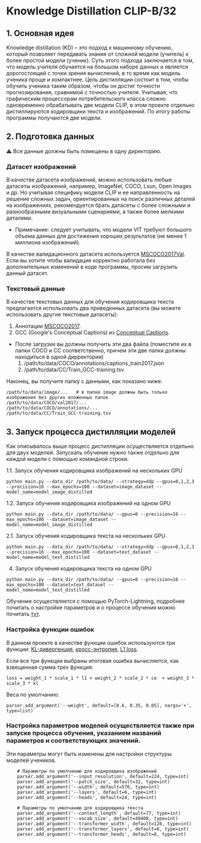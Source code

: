 # Knowledge Distillation CLIP-B/32

## 1. Основная идея
Knowledge distillation (KD) – это подход к машинному обучению, который позволяет передавать знания от сложной модели (учитель) к более простой модели (ученик). Суть этого подхода заключается в том, что модель учителя обучается на большом наборе данных и является дорогостоящей с точки зрения вычислений, в то время как модель ученика проще и компактнее. Цель дистилляции состоит в том, чтобы обучить ученика таким образом, чтобы он достиг точности прогнозирования, сравнимой с точностью учителя.
Учитывая, что графическим процессорам потребительского класса сложно одновременно обрабатывать две модели CLIP, в этом проекте отдельно дистиллируются кодировщики текста и изображений. По итогу работы программы получаются две модели.
## 2. Подготовка данных
⚠️ Все данные должны быть помещены в одну директорию. 

### Датасет изображений
В качестве датасета изображений, можно использовать любые датасеты изображений, например, ImageNet, COCO, Lsun, Open Images и др. Но учитывая специфику модели CLIP и ее направленность на решение сложных задач, ориентированных на поиск различных деталей на изображениях, рекомендуется брать датасеты с более сложными и разнообразными визуальными сценариями, а также более мелкими деталями. 
- Примечание: следует учитывать, что модели VIT требуют большого объема данных для достижения хороших результатов (не менее 1 миллиона изображений).

В качестве валидационного датасета используется [MSCOCO2017Val](http://images.cocodataset.org/zips/val2014.zip). Если вы хотите чтобы валидация корректно работала без дополнительных изменений в коде программы, просим загрузить данный датасет.

### Текстовый данные
В качестве текстовых данных для обучения кодировщика текста предлагается использовать два приведенных датасета (вы можете использовать другие текстовые датасеты):
1. Аннотации [MSCOCO2017](http://images.cocodataset.org/annotations/annotations_trainval2017.zip).
2. GCC (Google's Conceptual Captions) из [Conceptual Captions](https://ai.google.com/research/ConceptualCaptions/).

- После загрузки вы должны получить эти два файла (поместите их в папки COCO и CC соответственно, причем эти две папки должны находиться в одной дирректории)
  1. /path/to/data/COCO/annotations/captions_train2017.json
  2. /path/to/data/CC/Train_GCC-training.tsv


Наконец, вы получите папку с данными, как показано ниже:
```
/path/to/data/image/...   # в папке image должны быть только изображения без других вложенных папок
/path/to/data/COCO/val2017/...
/path/to/data/COCO/annotations/...
/path/to/data/CC/Train_GCC-training.tsv
```

## 3. Запуск процесса дистилляции моделей
Как описывалось выше процесс дистилляции осуществляется отдельно для двух моделей. Запускать обучение нужно также отдельно для каждой модели с помощью командной строки.

1.1. Запуск обучения кодировщика изображений на нескольких GPU
```
python main.py --data_dir /path/to/data/ --strategy=ddp --gpus=0,1,2,3 --precision=16 --max_epochs=100 --dataset=image_dataset --model_name=model_image_distilled
```
1.2. Запуск обучения кодировщика изображений на одном GPU
```
python main.py --data_dir /path/to/data/ --gpus=0 --precision=16 --max_epochs=100 --dataset=image_dataset --model_name=model_image_distilled
```
2.1. Запуск обучения кодировщика текста на нескольких GPU
```
python main.py --data_dir /path/to/data/ --strategy=ddp --gpus=0,1,2,3 --precision=16 --max_epochs=100 --dataset=text_dataset --model_name=model_text_distilled
```
4. Запуск обучения кодировщика текста на одном GPU
```
python main.py --data_dir /path/to/data/ --gpus=0 --precision=16 --max_epochs=100 --dataset=text_dataset --model_name=model_text_distilled
```
Обучение осуществляется с помощью PyTorch-Lightning, подробнее почитать о настройке параметров и о процессе обучения можно почитать [тут](https://pytorch-lightning.readthedocs.io/en/stable/common/trainer.html#trainer-class-api).

### Настройка функции ошибок
В данном проекте в качестве функции ошибок используются три функции: [KL-дивергенция](https://pytorch.org/docs/stable/generated/torch.nn.KLDivLoss.html), [кросс-энтропия](https://pytorch.org/docs/stable/generated/torch.nn.functional.cross_entropy.html), [L1 loss](https://pytorch.org/docs/stable/generated/torch.nn.L1Loss.html).

Если все три функции выбраны итоговая ошибка вычисляется, как взвещенная сумма трех функция:
```
loss = weight_1 * scale_1 * l1 + weight_2 * scale_2 * ce  + weight_3 * scale_3 * kl
```
Веса по умолчанию: 
```
parser.add_argument('--weight', default=[0.6, 0.35, 0.05], nargs='+', type=list)
```

### Настройка параметров моделей осуществляется также при запуске процесса обучения, указанием названий параметров и соответствующих значений.  
Эти параметры могут быть изменены для настройки структуры моделей учеников.
```
    # Параметры по умолчанию для кодировщика изображений
    parser.add_argument('--input_resolution', default=224, type=int)
    parser.add_argument('--patch_size', default=32, type=int)
    parser.add_argument('--width', default=576, type=int)
    parser.add_argument('--layers', default=6, type=int)
    parser.add_argument('--heads', default=24, type=int)

    # Параметры по умолчанию для кодировщика текста
    parser.add_argument('--context_length', default=77, type=int)
    parser.add_argument('--vocab_size', default=49408, type=int)
    parser.add_argument('--transformer_width', default=128, type=int)
    parser.add_argument('--transformer_layers', default=6, type=int)
    parser.add_argument('--transformer_heads', default=8, type=int)
```
